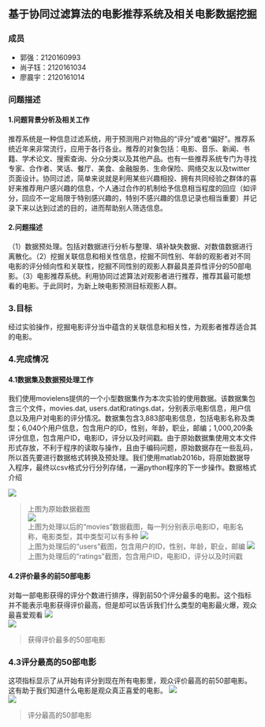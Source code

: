 ## 基于协同过滤算法的电影推荐系统及相关电影数据挖掘
### 成员
- 郭强：2120160993
- 尚子钰：2120161034
- 廖晨宇：2120161014

### 问题描述
#### 1.问题背景分析及相关工作
推荐系统是一种信息过滤系统，用于预测用户对物品的“评分”或者“偏好”。推荐系统近年来非常流行，应用于各行各业。推荐的对象包括：电影、音乐、新闻、书籍、学术论文、搜索查询、分众分类以及其他产品。也有一些推荐系统专门为寻找专家、合作者、笑话、餐厅、美食、金融服务、生命保险、网络交友以及twitter页面设计。协同过滤，简单来说就是利用某些兴趣相投、拥有共同经验之群体的喜好来推荐用户感兴趣的信息，个人通过合作的机制给予信息相当程度的回应（如评分，回应不一定局限于特别感兴趣的，特别不感兴趣的信息记录也相当重要）并记录下来以达到过滤的目的，进而帮助别人筛选信息。
#### 2.问题描述
（1）数据预处理。包括对数据进行分析与整理、填补缺失数据、对数值数据进行离散化。（2）挖掘关联信息和相关性信息，挖掘不同性别、年龄的观影者对不同电影的评分倾向性和关联性，挖掘不同性别的观影人群最具差异性评分的50部电影。（3）电影推荐系统。利用协同过滤算法对观影者进行推荐，推荐其最可能想看的电影。于此同时，为新上映电影预测目标观影人群。
### 3.目标
经过实验操作，挖掘电影评分当中蕴含的关联信息和相关性，为观影者推荐适合其的电影。
### 4.完成情况
#### 4.1数据集及数据预处理工作
我们使用movielens提供的一个小型数据集作为本次实验的使用数据。该数据集包含三个文件，movies.dat, users.dat和ratings.dat，分别表示电影信息，用户信息以及用户对电影的评分情况。数据集包含3,883部电影信息，包括电影名称及类型；6,040个用户信息，包含用户的ID，性别，年龄，职业，邮编；1,000,209条评分信息，包含用户ID，电影ID，评分以及时间戳。由于原始数据集使用文本文件形式存放，不利于程序的读取与操作，且由于编码问题，原始数据存在一些乱码，所以首先要进行数据格式转换及预处理。我们使用matlab2016b，将原始数据导入程序，最终以csv格式分行分列存储，一遍python程序的下一步操作。数据格式介绍

![](https://github.com/upTina/bitdm.github.io/blob/master/2017/projects/P12/source/images/original_movies_data.png)             
> 上图为原始数据截图            
![](https://github.com/upTina/bitdm.github.io/blob/master/2017/projects/P12/source/images/movies_data.png)            
> 上图为处理以后的“movies”数据截图，每一列分别表示电影ID，电影名称，电影类型，其中类型可以有多种
![](https://github.com/upTina/bitdm.github.io/blob/master/2017/projects/P12/source/images/users_data.png)              
> 上图为处理后的“users”截图，包含用户的ID，性别，年龄，职业，邮编
![](https://github.com/upTina/bitdm.github.io/blob/master/2017/projects/P12/source/images/ratings.png)               
> 上图为处理后的“ratings”截图，包含用户ID，电影ID，评分以及时间戳
#### 4.2评价最多的前50部电影
对每一部电影获得的评分个数进行排序，得到前50个评分最多的电影。这个指标并不能表示电影获得评价最高，但是却可以告诉我们什么类型的电影最火爆，观众最喜爱观看
![](https://github.com/upTina/bitdm.github.io/blob/master/2017/projects/P12/source/images/watched_top50(1).png)               
![](https://github.com/upTina/bitdm.github.io/blob/master/2017/projects/P12/source/images/watched_top50(2).png)               
> 获得评价最多的50部电影

### 4.3评分最高的50部电影
这项指标显示了从开始有评分到现在所有电影里，观众评价最高的前50部电影。这有助于我们知道什么电影是观众真正喜爱的电影。
![](https://github.com/upTina/bitdm.github.io/blob/master/2017/projects/P12/source/images/ranked_top50(1).png)               
![](https://github.com/upTina/bitdm.github.io/blob/master/2017/projects/P12/source/images/ranked_top50(2).png)               
> 评分最高的50部电影
